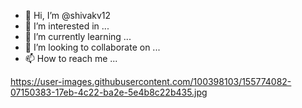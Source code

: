 - 👋 Hi, I’m @shivakv12
- 👀 I’m interested in ...
- 🌱 I’m currently learning ...
- 💞️ I’m looking to collaborate on ...
- 📫 How to reach me ...

<!---
shivakv12/shivakv12 is a ✨ special ✨ repository because its `README.md` (this file) appears on your GitHub profile.
You can click the Preview link to take a look at your changes.
--->
https://user-images.githubusercontent.com/100398103/155774082-07150383-17eb-4c22-ba2e-5e4b8c22b435.jpg
